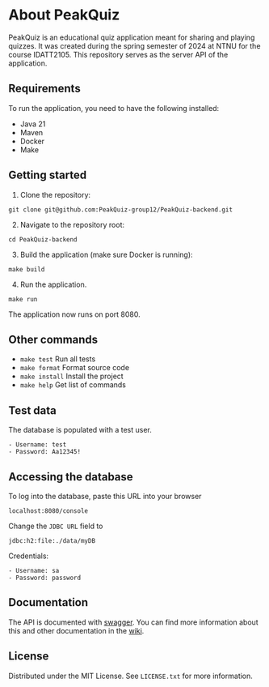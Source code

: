 # About PeakQuiz # 
PeakQuiz is an educational quiz application meant for sharing and playing quizzes. It was created during the spring semester of 2024 at NTNU for the course IDATT2105. This repository serves as the server API of the application.

## Requirements ## 
To run the application, you need to have the following installed:
- Java 21
- Maven
- Docker
- Make
## Getting started ##
1. Clone the repository:
```
git clone git@github.com:PeakQuiz-group12/PeakQuiz-backend.git
```
2. Navigate to the repository root:
```
cd PeakQuiz-backend
```
3. Build the application (make sure Docker is running):
```
make build
```
4. Run the application. 
```
make run
```
The application now runs on port 8080.
## Other commands ##
- ```make test``` Run all tests
- ```make format``` Format source code
- ```make install``` Install the project
- ```make help``` Get list of commands

## Test data ##
The database is populated with a test user. 
```
- Username: test
- Password: Aa12345!
```

## Accessing the database
To log into the database, paste this URL into your browser
```
localhost:8080/console
```
Change the ```JDBC URL``` field to 
```
jdbc:h2:file:./data/myDB
```
Credentials: 
```
- Username: sa
- Password: password
```

## Documentation
The API is documented with [swagger](https://swagger.io/tools/swagger-ui/). You can find more information about this and other documentation in the [wiki](https://github.com/PeakQuiz-group12/PeakQuiz-backend/wiki).

## License
Distributed under the MIT License. See ```LICENSE.txt``` for more information.

